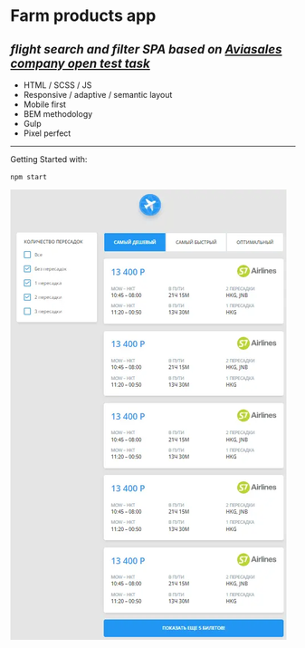 # Farm products app
## _flight search and filter SPA based on [Aviasales company open test task](https://github.com/KosyanMedia/test-tasks/tree/master/aviasales_frontend)_

- HTML / SCSS / JS
- Responsive / adaptive / semantic layout
- Mobile first
- BEM methodology
- Gulp
- Pixel perfect

---

Getting Started with:

```sh
npm start
```

![Иллюстрация к проекту](https://github.com/MikhailLavrov/filter-task/raw/master/source/img/thumbnail.webp)










